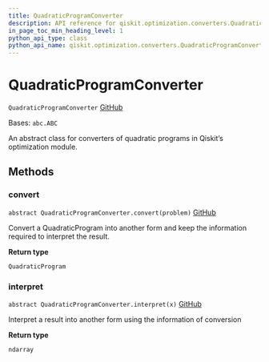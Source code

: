 ```yaml
---
title: QuadraticProgramConverter
description: API reference for qiskit.optimization.converters.QuadraticProgramConverter
in_page_toc_min_heading_level: 1
python_api_type: class
python_api_name: qiskit.optimization.converters.QuadraticProgramConverter
---
```


# QuadraticProgramConverter

<span id="qiskit.optimization.converters.QuadraticProgramConverter" />

`QuadraticProgramConverter` [GitHub](https://github.com/qiskit-community/qiskit-aqua/tree/stable/0.9/qiskit/optimization/converters/quadratic_program_converter.py "view source code")

Bases: `abc.ABC`

An abstract class for converters of quadratic programs in Qiskit’s optimization module.

## Methods

### convert

<span id="qiskit.optimization.converters.QuadraticProgramConverter.convert" />

`abstract QuadraticProgramConverter.convert(problem)` [GitHub](https://github.com/qiskit-community/qiskit-aqua/tree/stable/0.9/qiskit/optimization/converters/quadratic_program_converter.py "view source code")

Convert a QuadraticProgram into another form and keep the information required to interpret the result.

**Return type**

`QuadraticProgram`

### interpret

<span id="qiskit.optimization.converters.QuadraticProgramConverter.interpret" />

`abstract QuadraticProgramConverter.interpret(x)` [GitHub](https://github.com/qiskit-community/qiskit-aqua/tree/stable/0.9/qiskit/optimization/converters/quadratic_program_converter.py "view source code")

Interpret a result into another form using the information of conversion

**Return type**

`ndarray`

